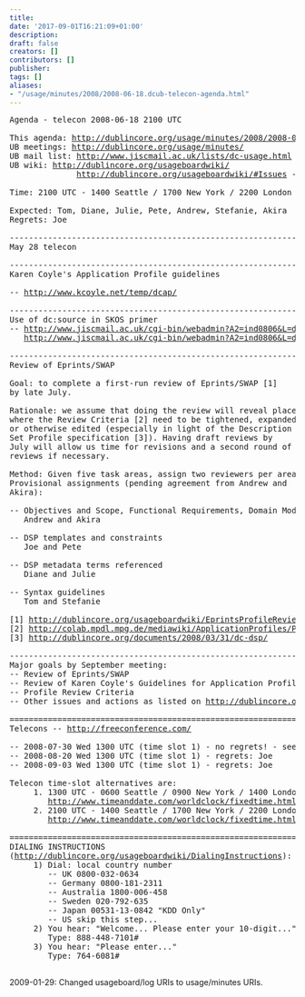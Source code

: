 ```yaml
---
title: 
date: '2017-09-01T16:21:09+01:00'
description: 
draft: false
creators: []
contributors: []
publisher: 
tags: []
aliases:
- "/usage/minutes/2008/2008-06-18.dcub-telecon-agenda.html"
---
```


<pre>
Agenda - telecon 2008-06-18 2100 UTC

This agenda: <a href="http://dublincore.org/usage/minutes/2008/2008-06-18.dcub-telecon-agenda.html">http://dublincore.org/usage/minutes/2008/2008-06-18.dcub-telecon-agenda.html</a>
UB meetings: <a href="http://dublincore.org/usage/minutes/">http://dublincore.org/usage/minutes/</a>
UB mail list: <a href="http://www.jiscmail.ac.uk/lists/dc-usage.html">http://www.jiscmail.ac.uk/lists/dc-usage.html</a>
UB wiki: <a href="http://dublincore.org/usageboardwiki/">http://dublincore.org/usageboardwiki/</a>
              <a href="http://dublincore.org/usageboardwiki/#Issues">http://dublincore.org/usageboardwiki/#Issues</a> - where long-term issues are tracked

Time: 2100 UTC - 1400 Seattle / 1700 New York / 2200 London / 2300 Berlin / 0600 Tokyo+ / 0700 Sydney+

Expected: Tom, Diane, Julie, Pete, Andrew, Stefanie, Akira
Regrets: Joe 

----------------------------------------------------------------------
May 28 telecon

----------------------------------------------------------------------
Karen Coyle's Application Profile guidelines

-- <a href="http://www.kcoyle.net/temp/dcap/">http://www.kcoyle.net/temp/dcap/</a>

----------------------------------------------------------------------
Use of dc:source in SKOS primer
-- <a href="http://www.jiscmail.ac.uk/cgi-bin/webadmin?A2=ind0806&amp;L=dc-usage&amp;P=1727">http://www.jiscmail.ac.uk/cgi-bin/webadmin?A2=ind0806&amp;L=dc-usage&amp;P=1727</a>
   <a href="http://www.jiscmail.ac.uk/cgi-bin/webadmin?A2=ind0806&amp;L=dc-usage&amp;P=1980">http://www.jiscmail.ac.uk/cgi-bin/webadmin?A2=ind0806&amp;L=dc-usage&amp;P=1980</a>

----------------------------------------------------------------------
Review of Eprints/SWAP

Goal: to complete a first-run review of Eprints/SWAP [1]
by late July.

Rationale: we assume that doing the review will reveal places
where the Review Criteria [2] need to be tightened, expanded,
or otherwise edited (especially in light of the Description
Set Profile specification [3]). Having draft reviews by
July will allow us time for revisions and a second round of
reviews if necessary.

Method: Given five task areas, assign two reviewers per area.
Provisional assignments (pending agreement from Andrew and
Akira):

-- Objectives and Scope, Functional Requirements, Domain Model
   Andrew and Akira

-- DSP templates and constraints
   Joe and Pete

-- DSP metadata terms referenced
   Diane and Julie

-- Syntax guidelines
   Tom and Stefanie

[1] <a href="http://dublincore.org/usageboardwiki/EprintsProfileReview">http://dublincore.org/usageboardwiki/EprintsProfileReview</a>
[2] <a href="http://colab.mpdl.mpg.de/mediawiki/ApplicationProfiles/ProfileReviewCriteriaDe">http://colab.mpdl.mpg.de/mediawiki/ApplicationProfiles/ProfileReviewCriteriaDe</a>
[3] <a href="http://dublincore.org/documents/2008/03/31/dc-dsp/">http://dublincore.org/documents/2008/03/31/dc-dsp/</a>

----------------------------------------------------------------------
Major goals by September meeting:
-- Review of Eprints/SWAP
-- Review of Karen Coyle's Guidelines for Application Profiles
-- Profile Review Criteria
-- Other issues and actions as listed on <a href="http://dublincore.org/usageboardwiki/">http://dublincore.org/usageboardwiki/</a>

======================================================================
Telecons -- <a href="http://freeconference.com/">http://freeconference.com/</a>

-- 2008-07-30 Wed 1300 UTC (time slot 1) - no regrets! - see <a href="http://www.doodle.ch/8cevds5txqsb2rzs">http://www.doodle.ch/8cevds5txqsb2rzs</a>
-- 2008-08-20 Wed 1300 UTC (time slot 1) - regrets: Joe
-- 2008-09-03 Wed 1300 UTC (time slot 1) - regrets: Joe

Telecon time-slot alternatives are:
     1. 1300 UTC - 0600 Seattle / 0900 New York / 1400 London / 1500 Berlin / 2200 Tokyo / 2300 Canberra
        <a href="http://www.timeanddate.com/worldclock/fixedtime.html?month=07&amp;day=30&amp;year=2008&amp;hour=13&amp;min=00&amp;sec=0&amp;p1=0">http://www.timeanddate.com/worldclock/fixedtime.html?month=07&amp;day=30&amp;year=2008&amp;hour=13&amp;min=00&amp;sec=0&amp;p1=0</a>
     2. 2100 UTC - 1400 Seattle / 1700 New York / 2200 London / 2300 Berlin / 0600 Tokyo+ / 0700 Sydney+
        <a href="http://www.timeanddate.com/worldclock/fixedtime.html?month=07&amp;day=30&amp;year=2008&amp;hour=21&amp;min=00&amp;sec=0&amp;p1=0">http://www.timeanddate.com/worldclock/fixedtime.html?month=07&amp;day=30&amp;year=2008&amp;hour=21&amp;min=00&amp;sec=0&amp;p1=0</a>

======================================================================
DIALING INSTRUCTIONS 
(<a href="http://dublincore.org/usageboardwiki/DialingInstructions">http://dublincore.org/usageboardwiki/DialingInstructions</a>):
     1) Dial: local country number
        -- UK 0800-032-0634
        -- Germany 0800-181-2311
        -- Australia 1800-006-458
        -- Sweden 020-792-635
        -- Japan 00531-13-0842 "KDD Only"
        -- US skip this step...
     2) You hear: "Welcome... Please enter your 10-digit..."
        Type: 888-448-7101#
     3) You hear: "Please enter..."
        Type: 764-6081#

</pre>2009-01-29: Changed usageboard/log URIs to usage/minutes URIs.
